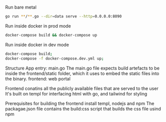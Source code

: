 Run bare metal

```bash
go run **/**.go --dir=data serve --http=0.0.0.0:8090
```

Run inside docker in prod mode

```bash
docker-compose build && docker-compose up
```

Run inside docker in dev mode

```bash
docker-compose build;
docker-compose -f docker-compose.dev.yml up;
```

Structure
App entry: main.go
The main.go file expects build artefacts to be inside the frontend/static folder,
which it uses to embed the static files into the binary.
frontend: web portal

Frontend conatins all the publicly available files that are served to the user
It's built on templ for interfacing html with go, and tailwind for styling

Prerequisites for building the frontend
install templ, nodejs and npm
The packagae.json file contains the build:css script that builds the css file usind npm
